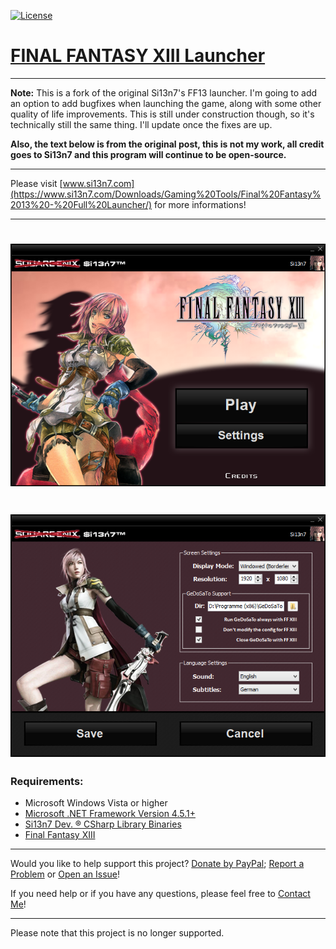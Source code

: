 [![License](https://img.shields.io/badge/License-GNU%20GPL%20v2.0-blue.svg?style=plastic)](https://github.com/Si13n7/FF13Launcher/blob/master/LICENSE.txt)

# [FINAL FANTASY XIII Launcher](https://www.si13n7.com/Downloads/Gaming%20Tools/Final%20Fantasy%2013%20-%20Full%20Launcher/)

***

<b>Note:</b> This is a fork of the original Si13n7's FF13 launcher. I'm going to add an option to add bugfixes when launching the game, along with some other quality of life improvements. This is still under construction though, so it's technically still the same thing. I'll update once the fixes are up. 

<b>Also, the text below is from the original post, this is not my work, all credit goes to Si13n7 and this program will continue to be open-source.</b>

***

Please visit [www.si13n7.com](https://www.si13n7.com/Downloads/Gaming%20Tools/Final%20Fantasy%2013%20-%20Full%20Launcher/) for more informations!

***
<h1 align="center"><sub><img  src="https://github.com/Si13n7/FF13Launcher/raw/master/.images/PREVIEW01.png"></sub></h1>

<h1 align="center"><sub><img  src="https://github.com/Si13n7/FF13Launcher/raw/master/.images/PREVIEW02.png"></sub></h1>


### Requirements:
- Microsoft Windows Vista or higher
- [Microsoft .NET Framework Version 4.5.1+](http://www.microsoft.com/en-us/download/details.aspx?id=40779)
- [Si13n7 Dev. ® CSharp Library Binaries](https://github.com/Si13n7/SilDev.CSharpLib/)
- [Final Fantasy XIII](http://store.steampowered.com/agecheck/app/292120/)

***

Would you like to help support this project? [Donate by PayPal](http://donate.si13n7.com/); [Report a Problem](https://support.si13n7.com/) or [Open an Issue](https://github.com/Si13n7/FF13Launcher/issues/new)!

If you need help or if you have any questions, please feel free to [Contact Me](http://contact.si13n7.com/)!

***

Please note that this project is no longer supported.
